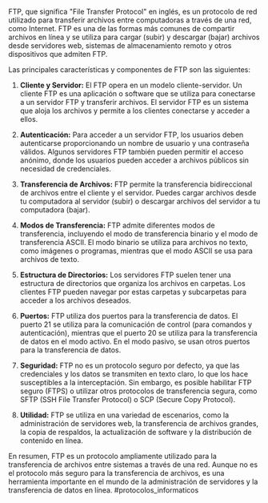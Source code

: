 FTP, que significa "File Transfer Protocol" en inglés, es un protocolo de red utilizado para transferir archivos entre computadoras a través de una red, como Internet. FTP es una de las formas más comunes de compartir archivos en línea y se utiliza para cargar (subir) y descargar (bajar) archivos desde servidores web, sistemas de almacenamiento remoto y otros dispositivos que admiten FTP.

Las principales características y componentes de FTP son las siguientes:

1. **Cliente y Servidor:** El FTP opera en un modelo cliente-servidor. Un cliente FTP es una aplicación o software que se utiliza para conectarse a un servidor FTP y transferir archivos. El servidor FTP es un sistema que aloja los archivos y permite a los clientes conectarse y acceder a ellos.

2. **Autenticación:** Para acceder a un servidor FTP, los usuarios deben autenticarse proporcionando un nombre de usuario y una contraseña válidos. Algunos servidores FTP también pueden permitir el acceso anónimo, donde los usuarios pueden acceder a archivos públicos sin necesidad de credenciales.

3. **Transferencia de Archivos:** FTP permite la transferencia bidireccional de archivos entre el cliente y el servidor. Puedes cargar archivos desde tu computadora al servidor (subir) o descargar archivos del servidor a tu computadora (bajar).

4. **Modos de Transferencia:** FTP admite diferentes modos de transferencia, incluyendo el modo de transferencia binario y el modo de transferencia ASCII. El modo binario se utiliza para archivos no texto, como imágenes o programas, mientras que el modo ASCII se usa para archivos de texto.

5. **Estructura de Directorios:** Los servidores FTP suelen tener una estructura de directorios que organiza los archivos en carpetas. Los clientes FTP pueden navegar por estas carpetas y subcarpetas para acceder a los archivos deseados.

6. **Puertos:** FTP utiliza dos puertos para la transferencia de datos. El puerto 21 se utiliza para la comunicación de control (para comandos y autenticación), mientras que el puerto 20 se utiliza para la transferencia de datos en el modo activo. En el modo pasivo, se usan otros puertos para la transferencia de datos.

7. **Seguridad:** FTP no es un protocolo seguro por defecto, ya que las credenciales y los datos se transmiten en texto claro, lo que los hace susceptibles a la interceptación. Sin embargo, es posible habilitar FTP seguro (FTPS) o utilizar otros protocolos de transferencia segura, como SFTP (SSH File Transfer Protocol) o SCP (Secure Copy Protocol).

8. **Utilidad:** FTP se utiliza en una variedad de escenarios, como la administración de servidores web, la transferencia de archivos grandes, la copia de respaldos, la actualización de software y la distribución de contenido en línea.

En resumen, FTP es un protocolo ampliamente utilizado para la transferencia de archivos entre sistemas a través de una red. Aunque no es el protocolo más seguro para la transferencia de archivos, es una herramienta importante en el mundo de la administración de servidores y la transferencia de datos en línea.
#protocolos_informaticos
